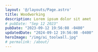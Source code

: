 ```yaml
---
layout: '@/layouts/Page.astro'
title: Woodworking
description: Lorem ipsum dolor sit amet
# pubDate: "Sep 12 2023"
pubDate: "2023-09-12 19:56:08 -0400"
updatedDate: "2024-09-12 19:56:08 -0400"
heroImage: "/img/ai_toolwall.jpg"
# permalink: /about/
---
```

